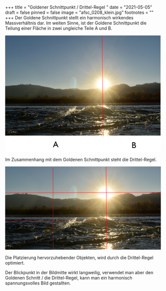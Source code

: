 +++
title = "Goldener Schnittpunkt / Drittel-Regel "
date = "2021-05-05"
draft = false
pinned = false
image = "afsc_0208_klein.jpg"
footnotes = ""
+++
Der Goldene Schnittpunkt stellt ein harmonisch wirkendes Massverhältnis dar. Im weiten Sinne, ist der Goldene Schnittpunkt die Teilung einer Fläche in zwei ungleiche Teile A und B.

![Zwei-Teilung (Goldener Schnitt)](bg.png)

Im Zusammenhang mit dem Goldenen Schnittpunkt steht die Drittel-Regel.

![Drittel-Regel](bgg.png)

Die Platzierung hervorzuhebender Objekten, wird durch die Drittel-Regel optimiert. 

Der Blickpunkt in der Bildmitte wirkt langweilig, verwendet man aber den Goldenen Schnitt / die Drittel-Regel, kann man ein harmonisch spannungsvolles Bild gestallten.